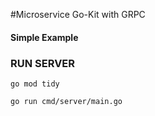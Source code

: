 #Microservice Go-Kit with GRPC
#### Simple Example

### RUN SERVER
```go mod tidy```

```go run cmd/server/main.go```
